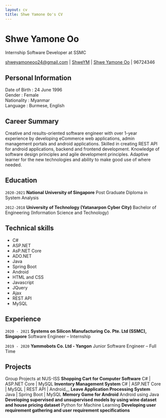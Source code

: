 ```yaml
---
layout: cv
title: Shwe Yamone Oo's CV
---
```

# Shwe Yamone Oo
Internship Software Developer at SSMC

<div id="webaddress">
<a href="mailto:shweyamoneoo24@gmail.com">shweyamoneoo24@gmail.com</a>
|
<i class="fa fa-github"></i> <a href="http://github.com/ShweYM">ShweYM</a>
|
<i class="fa fa-linkin"></i><a href="https://www.linkedin.com/in/shweyamone/">Shwe Yamone Oo</a>
|
<i class="fa fa-phone"></i> 96724346
</div>

## Personal Information

Date of Birth : 24 June 1996
<br/>
Gender : Female
<br/>
Nationality : Myanmar
<br/>
Language : Burmese, English

## Career Summary

Creative and results-oriented software engineer with over 1-year experience by developing eCommerce web applications, admin management portals and android applications. Skilled in creating REST API for android applications, backend and frontend development. Knowledge of software design principles and agile development principles. Adaptive learner for the new technologies and ability to make good use of where needed.

## Education

`2020-2021`
__National University of Singapore__ Post Graduate Diploma in System Analysis

`2012-2018`
__University of Technology (Yatanarpon Cyber City)__ Bachelor of Engineering (Information Science and Technology)

## Technical skills

* C#
* ASP.NET
* AsP.NET Core
* ADO.NET
* Java
* Spring Boot
* Android
* HTML and CSS
* Javascript
* JQuery
* Ajax
* REST API
* MySQL

## Experience

`2020 - 2021` 
__Systems on Silicon Manufacturing Co. Pte. Ltd (SSMC), Singapore__ Software Engineer – Internship

`2019 - 2020`
__Yammobots Co. Ltd - Yangon__ Junior Software Engineer – Full Time


## Projects

Group Projects at NUS-ISS
__Shopping Cart for Computer Software__ C# | ASP.NET Core | MySQL
__Inventory Management System__ C# | ASP.NET Core | MySQL | REST API | Android__
__Leave Application Processing System__ Java | Spring Boot | MySQL
__Memory Game for Android__ Android using Java
__Developing supervised and unsupervised models by using wine dataset and house pricing dataset__ Python for Machine Learning
__Developing user requirement gathering and user requirement specifications__

<!-- ### Footer

Last updated: 2021 Jan -->
